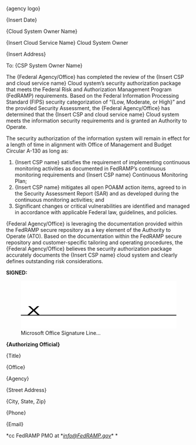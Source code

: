 <a id="_gjdgxs"></a>{agency logo}

{Insert Date}

{Cloud System Owner Name}

{Insert Cloud Service Name} Cloud System Owner

{Insert Address}

To: {CSP System Owner Name}

The {Federal Agency/Office} has completed the review of the {Insert CSP and cloud service name} Cloud system’s security authorization package that meets the Federal Risk and Authorization Management Program (FedRAMP) requirements. Based on the Federal Information Processing Standard (FIPS) security categorization of “{Low, Moderate, or High}” and the provided Security Assessment, the {Federal Agency/Office} has determined that the {Insert CSP and cloud service name} Cloud system meets the information security requirements and is granted an Authority to Operate.

The security authorization of the information system will remain in effect for a length of time in alignment with Office of Management and Budget Circular A-130 as long as:

1.  {Insert CSP name} satisfies the requirement of implementing continuous monitoring activities as documented in FedRAMP’s continuous monitoring requirements and {Insert CSP name} Continuous Monitoring Plan;
2.  {Insert CSP name} mitigates all open POA&M action items, agreed to in the Security Assessment Report (SAR) and as developed during the continuous monitoring activities; and
3.  Significant changes or critical vulnerabilities are identified and managed in accordance with applicable Federal law, guidelines, and policies.

{Federal Agency/Office} is leveraging the documentation provided within the FedRAMP secure repository as a key element of the Authority to Operate (ATO). Based on the documentation within the FedRAMP secure repository and customer-specific tailoring and operating procedures, the {Federal Agency/Office} believes the security authorization package accurately documents the {Insert CSP name} cloud system and clearly defines outstanding risk considerations.

**SIGNED:**

<figure>
<img src="images/image_29b8758f-bd66-4b57-824c-79eb02ed27df.png" alt="Microsoft Office Signature Line…" />
<figcaption aria-hidden="true">Microsoft Office Signature Line…</figcaption>
</figure>

**{Authorizing Official}**

{Title}

{Office}

{Agency}

{Street Address}

{City, State, Zip}

{Phone}

{Email}

*cc FedRAMP PMO at *[*info@FedRAMP.gov*](mailto:info@FedRAMP.gov)\* \*
